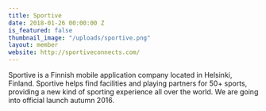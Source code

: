 ```yaml
---
title: Sportive
date: 2018-01-26 00:00:00 Z
is_featured: false
thumbnail_image: "/uploads/sportive.png"
layout: member
website: http://sportiveconnects.com/
---
```


Sportive is a Finnish mobile application company located in Helsinki, Finland. Sportive helps find facilities and playing partners for 50+ sports, providing a new kind of sporting experience all over the world. We are going into official launch autumn 2016.